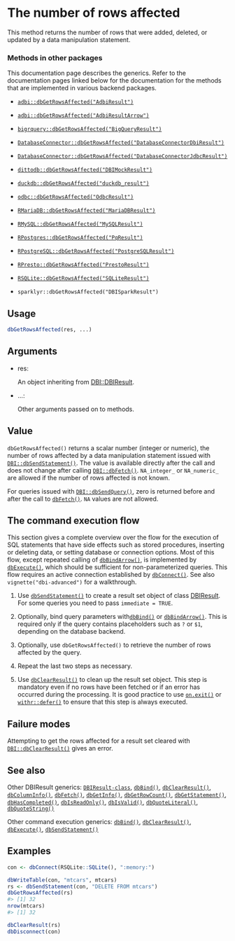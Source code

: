 # The number of rows affected

This method returns the number of rows that were added, deleted, or
updated by a data manipulation statement.

### Methods in other packages

This documentation page describes the generics. Refer to the
documentation pages linked below for the documentation for the methods
that are implemented in various backend packages.

- [`adbi::dbGetRowsAffected("AdbiResult")`](https://adbi.r-dbi.org/reference/AdbiResult-class.html)

- [`adbi::dbGetRowsAffected("AdbiResultArrow")`](https://adbi.r-dbi.org/reference/AdbiResultArrow-class.html)

- [`bigrquery::dbGetRowsAffected("BigQueryResult")`](https://bigrquery.r-dbi.org/reference/DBI.html)

- [`DatabaseConnector::dbGetRowsAffected("DatabaseConnectorDbiResult")`](https://ohdsi.github.io/DatabaseConnector/reference/dbGetRowsAffected-DatabaseConnectorDbiResult-method.html)

- [`DatabaseConnector::dbGetRowsAffected("DatabaseConnectorJdbcResult")`](https://ohdsi.github.io/DatabaseConnector/reference/dbGetRowsAffected-DatabaseConnectorJdbcResult-method.html)

- [`dittodb::dbGetRowsAffected("DBIMockResult")`](https://dittodb.jonkeane.com/reference/mock-db-methods.html)

- [`duckdb::dbGetRowsAffected("duckdb_result")`](https://r.duckdb.org/reference/duckdb_result-class.html)

- [`odbc::dbGetRowsAffected("OdbcResult")`](https://odbc.r-dbi.org/reference/OdbcResult.html)

- [`RMariaDB::dbGetRowsAffected("MariaDBResult")`](https://rmariadb.r-dbi.org/reference/result-meta.html)

- [`RMySQL::dbGetRowsAffected("MySQLResult")`](https://r-dbi.r-universe.dev/RMySQL/reference/result-meta.html)

- [`RPostgres::dbGetRowsAffected("PqResult")`](https://rpostgres.r-dbi.org/reference/PqResult-class.html)

- [`RPostgreSQL::dbGetRowsAffected("PostgreSQLResult")`](https://rdrr.io/pkg/RPostgreSQL/man/dbGetInfo-methods.html)

- [`RPresto::dbGetRowsAffected("PrestoResult")`](https://rdrr.io/pkg/RPresto/man/PrestoResult-class.html)

- [`RSQLite::dbGetRowsAffected("SQLiteResult")`](https://rsqlite.r-dbi.org/reference/SQLiteResult-class.html)

- `sparklyr::dbGetRowsAffected("DBISparkResult")`

## Usage

``` r
dbGetRowsAffected(res, ...)
```

## Arguments

- res:

  An object inheriting from
  [DBI::DBIResult](https://dbi.r-dbi.org/dev/reference/DBIResult-class.md).

- ...:

  Other arguments passed on to methods.

## Value

`dbGetRowsAffected()` returns a scalar number (integer or numeric), the
number of rows affected by a data manipulation statement issued with
[`DBI::dbSendStatement()`](https://dbi.r-dbi.org/dev/reference/dbSendStatement.md).
The value is available directly after the call and does not change after
calling
[`DBI::dbFetch()`](https://dbi.r-dbi.org/dev/reference/dbFetch.md).
`NA_integer_` or `NA_numeric_` are allowed if the number of rows
affected is not known.

For queries issued with
[`DBI::dbSendQuery()`](https://dbi.r-dbi.org/dev/reference/dbSendQuery.md),
zero is returned before and after the call to
[`dbFetch()`](https://dbi.r-dbi.org/dev/reference/dbFetch.md). `NA`
values are not allowed.

## The command execution flow

This section gives a complete overview over the flow for the execution
of SQL statements that have side effects such as stored procedures,
inserting or deleting data, or setting database or connection options.
Most of this flow, except repeated calling of
[`dbBindArrow()`](https://dbi.r-dbi.org/dev/reference/dbBind.md), is
implemented by
[`dbExecute()`](https://dbi.r-dbi.org/dev/reference/dbExecute.md), which
should be sufficient for non-parameterized queries. This flow requires
an active connection established by
[`dbConnect()`](https://dbi.r-dbi.org/dev/reference/dbConnect.md). See
also `vignette("dbi-advanced")` for a walkthrough.

1.  Use
    [`dbSendStatement()`](https://dbi.r-dbi.org/dev/reference/dbSendStatement.md)
    to create a result set object of class
    [DBIResult](https://dbi.r-dbi.org/dev/reference/DBIResult-class.md).
    For some queries you need to pass `immediate = TRUE`.

2.  Optionally, bind query parameters
    with[`dbBind()`](https://dbi.r-dbi.org/dev/reference/dbBind.md) or
    [`dbBindArrow()`](https://dbi.r-dbi.org/dev/reference/dbBind.md).
    This is required only if the query contains placeholders such as `?`
    or `$1`, depending on the database backend.

3.  Optionally, use `dbGetRowsAffected()` to retrieve the number of rows
    affected by the query.

4.  Repeat the last two steps as necessary.

5.  Use
    [`dbClearResult()`](https://dbi.r-dbi.org/dev/reference/dbClearResult.md)
    to clean up the result set object. This step is mandatory even if no
    rows have been fetched or if an error has occurred during the
    processing. It is good practice to use
    [`on.exit()`](https://rdrr.io/r/base/on.exit.html) or
    [`withr::defer()`](https://withr.r-lib.org/reference/defer.html) to
    ensure that this step is always executed.

## Failure modes

Attempting to get the rows affected for a result set cleared with
[`DBI::dbClearResult()`](https://dbi.r-dbi.org/dev/reference/dbClearResult.md)
gives an error.

## See also

Other DBIResult generics:
[`DBIResult-class`](https://dbi.r-dbi.org/dev/reference/DBIResult-class.md),
[`dbBind()`](https://dbi.r-dbi.org/dev/reference/dbBind.md),
[`dbClearResult()`](https://dbi.r-dbi.org/dev/reference/dbClearResult.md),
[`dbColumnInfo()`](https://dbi.r-dbi.org/dev/reference/dbColumnInfo.md),
[`dbFetch()`](https://dbi.r-dbi.org/dev/reference/dbFetch.md),
[`dbGetInfo()`](https://dbi.r-dbi.org/dev/reference/dbGetInfo.md),
[`dbGetRowCount()`](https://dbi.r-dbi.org/dev/reference/dbGetRowCount.md),
[`dbGetStatement()`](https://dbi.r-dbi.org/dev/reference/dbGetStatement.md),
[`dbHasCompleted()`](https://dbi.r-dbi.org/dev/reference/dbHasCompleted.md),
[`dbIsReadOnly()`](https://dbi.r-dbi.org/dev/reference/dbIsReadOnly.md),
[`dbIsValid()`](https://dbi.r-dbi.org/dev/reference/dbIsValid.md),
[`dbQuoteLiteral()`](https://dbi.r-dbi.org/dev/reference/dbQuoteLiteral.md),
[`dbQuoteString()`](https://dbi.r-dbi.org/dev/reference/dbQuoteString.md)

Other command execution generics:
[`dbBind()`](https://dbi.r-dbi.org/dev/reference/dbBind.md),
[`dbClearResult()`](https://dbi.r-dbi.org/dev/reference/dbClearResult.md),
[`dbExecute()`](https://dbi.r-dbi.org/dev/reference/dbExecute.md),
[`dbSendStatement()`](https://dbi.r-dbi.org/dev/reference/dbSendStatement.md)

## Examples

``` r
con <- dbConnect(RSQLite::SQLite(), ":memory:")

dbWriteTable(con, "mtcars", mtcars)
rs <- dbSendStatement(con, "DELETE FROM mtcars")
dbGetRowsAffected(rs)
#> [1] 32
nrow(mtcars)
#> [1] 32

dbClearResult(rs)
dbDisconnect(con)
```
